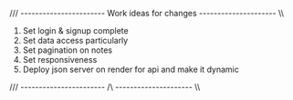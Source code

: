 /// ----------------------- Work ideas for changes --------------------- \\\

1. Set login & signup complete
2. Set data access particularly
3. Set pagination on notes
4. Set responsiveness
5. Deploy json server on render for api and make it dynamic

/// ----------------------- /\ --------------------- \\\
